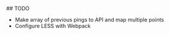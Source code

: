 ## TODO

- Make array of previous pings to API and map multiple points
- Configure LESS with Webpack
